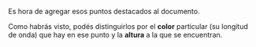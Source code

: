 Es hora de agregar esos puntos destacados al documento. 

Como habrás visto, podés distinguirlos por el **color** particular (su longitud de onda) que hay en ese punto y la **altura** a la que se encuentran. 